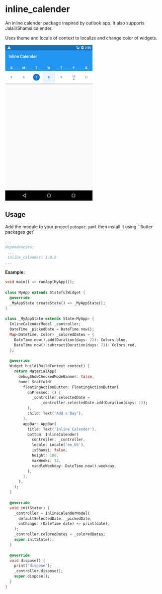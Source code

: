 # inline_calender

An inline calender package inspired by outlook app. It also supports Jalali/Shamsi calender.

Uses theme and locale of context to localize and change color of widgets.

<img src="https://github.com/omidh28/flutter_inline_calender/blob/master/screenshots/screenshot_01.png?raw=true" height="500">


## Usage

Add the module to your project ``pubspec.yaml`` then install it using ``flutter packages get`


``` yaml
...
dependencies:
 ...
 inline_calender: 1.0.0
...
```

**Example:**

``` Dart
void main() => runApp(MyApp());

class MyApp extends StatefulWidget {
  @override
  _MyAppState createState() => _MyAppState();
}

class _MyAppState extends State<MyApp> {
  InlineCalenderModel _controller;
  DateTime _pickedDate = DateTime.now();
  Map<DateTime, Color> _coloredDates = {
    DateTime.now().add(Duration(days: 2)): Colors.blue,
    DateTime.now().subtract(Duration(days: 7)): Colors.red,
  };

  @override
  Widget build(BuildContext context) {
    return MaterialApp(
      debugShowCheckedModeBanner: false,
      home: Scaffold(
        floatingActionButton: FloatingActionButton(
          onPressed: () {
            _controller.selectedDate =
                _controller.selectedDate.add(Duration(days: 1));
          },
          child: Text('Add a Day'),
        ),
        appBar: AppBar(
          title: Text('Inline Calender'),
          bottom: InlineCalender(
            controller: _controller,
            locale: Locale('en_US'),
            isShamsi: false,
            height: 100,
            maxWeeks: 12,
            middleWeekday: DateTime.now().weekday,
          ),
        ),
      ),
    );
  }

  @override
  void initState() {
    _controller = InlineCalenderModel(
      defaultSelectedDate: _pickedDate,
      onChange: (DateTime date) => print(date),
    );
    _controller.coloredDates = _coloredDates;
    super.initState();
  }

  @override
  void dispose() {
    print('dispose');
    _controller.dispose();
    super.dispose();
  }
}
```